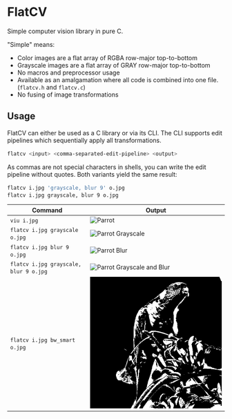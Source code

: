 # FlatCV

Simple computer vision library in pure C.

"Simple" means:

- Color images are a flat array of RGBA row-major top-to-bottom
- Grayscale images are a flat array of GRAY row-major top-to-bottom
- No macros and preprocessor usage
- Available as an amalgamation where all code is combined into one file.
    (`flatcv.h` and `flatcv.c`)
- No fusing of image transformations


## Usage

FlatCV can either be used as a C library or via its CLI.
The CLI supports edit pipelines which sequentially apply all transformations.

```sh
flatcv <input> <comma-separated-edit-pipeline> <output>
```

As commas are not special characters in shells,
you can write the edit pipeline without quotes.
Both variants yield the same result:

```sh
flatcv i.jpg 'grayscale, blur 9' o.jpg
flatcv i.jpg grayscale, blur 9 o.jpg
```

Command | Output
--------|-------
`viu i.jpg` | ![Parrot](./images/parrot.jpeg)
`flatcv i.jpg grayscale o.jpg` | ![Parrot Grayscale](./images/grayscale.jpeg)
`flatcv i.jpg blur 9 o.jpg` | ![Parrot Blur](./images/blur.jpeg)
`flatcv i.jpg grayscale, blur 9 o.jpg` | ![Parrot Grayscale and Blur](./images/grayscale_blur.jpeg)
`flatcv i.jpg bw_smart o.jpg` | ![Smart Binarization](./images/bw_smart.png)
